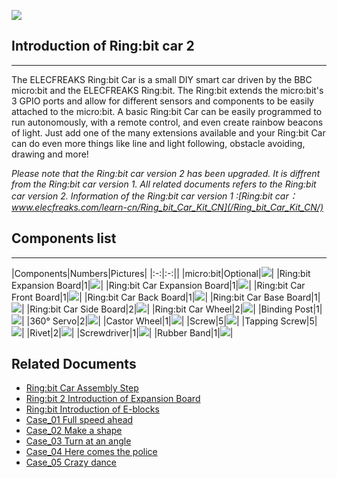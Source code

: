 ![](https://i.imgur.com/zoH1NRm.jpg)
## Introduction of Ring:bit car 2
---

The ELECFREAKS Ring:bit Car is a small DIY smart car driven by the BBC micro:bit and the ELECFREAKS Ring:bit. The Ring:bit extends the micro:bit's 3 GPIO ports and allow for different sensors and components to be easily attached to the micro:bit. A basic Ring:bit Car can be easily programmed to run autonomously, with a remote control, and even create rainbow beacons of light. Just add one of the many extensions available and your Ring:bit Car can do even more things like line and light following, obstacle avoiding, drawing and more!

*Please note that the Ring:bit car version 2 has been upgraded. It is diffrent from the Ring:bit car version 1. All related documents refers to the Ring:bit car version 2.*
*Information of the Ring:bit car version 1 :[Ring:bit car：www.elecfreaks.com/learn-cn/Ring_bit_Car_Kit_CN](/Ring_bit_Car_Kit_CN/)*

## Components list ##
---


|Components|Numbers|Pictures|
|:-:|:-:||
|micro:bit|Optional|![](https://i.imgur.com/qd2qCry.png)|
|Ring:bit Expansion Board|1|![](https://i.imgur.com/y42umRI.jpg)|
|Ring:bit Car Expansion Board|1|![](https://i.imgur.com/FISsc91.jpg)|
|Ring:bit Car Front Board|1|![](https://i.imgur.com/fsGQx7H.png)|
|Ring:bit Car Back Board|1|![](https://i.imgur.com/wy2UOVu.jpg)|
|Ring:bit Car Base Board|1|![](https://i.imgur.com/XmJFP0l.jpg)|
|Ring:bit Car Side Board|2|![](https://i.imgur.com/N8GdGB3.jpg)|
|Ring:bit Car Wheel|2|![](https://i.imgur.com/HnkSTMd.jpg)|
|Binding Post|1|![](https://i.imgur.com/7gvcsGF.jpg)|
|360° Servo|2|![](https://i.imgur.com/U3XGnyB.jpg)|
|Castor Wheel|1|![](https://i.imgur.com/Ky220DU.jpg)|
|Screw|5|![](https://i.imgur.com/LqTtuBl.jpg)|
|Tapping Screw|5|![](https://i.imgur.com/SIgzxED.jpg)|
|Rivet|2|![](https://i.imgur.com/dYrPAoC.jpg)|
|Screwdriver|1|![](https://i.imgur.com/NbE9vox.jpg)|
|Rubber Band|1|![](https://i.imgur.com/LKjqmwk.jpg)|



## Related Documents
- [Ring:bit Car Assembly Step](//)
- [Ring:bit 2 Introduction of Expansion Board](//)
- [Ring:bit Introduction of E-blocks](//)
- [Case_01 Full speed ahead](//)
- [Case_02 Make a shape](//)
- [Case_03 Turn at an angle](//)
- [Case_04 Here comes the police](//)
- [Case_05 Crazy dance](//)

